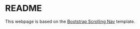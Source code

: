 # README

This webpage is based on the [Bootstrap Scrolling Nav](https://startbootstrap.com/template/scrolling-nav) template.